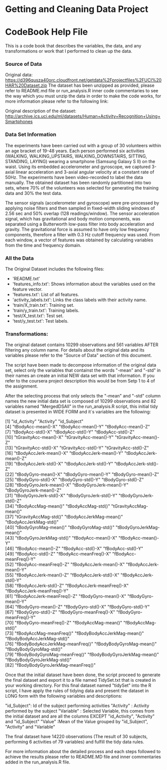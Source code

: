 # Getting and Cleaning Data Project

# CodeBook Help File
This is a code book that describes the variables, the data, and any transformations or work that I performed to clean up the data.

### Source of Data
Original data: https://d396qusza40orc.cloudfront.net/getdata%2Fprojectfiles%2FUCI%20HAR%20Dataset.zip
The dataset has been unzipped as provided, please refer to README.md file or run_analysis.R inner code commentaries to see the way which you must unzip the data in order to make the code works, for more information please refer to the following link:

Original description of the dataset: http://archive.ics.uci.edu/ml/datasets/Human+Activity+Recognition+Using+Smartphones

### Data Set Information

The experiments have been carried out with a group of 30 volunteers within an age bracket of 19-48 years. Each person performed six activities (WALKING, WALKING_UPSTAIRS, WALKING_DOWNSTAIRS, SITTING, STANDING, LAYING) wearing a smartphone (Samsung Galaxy S II) on the waist. Using its embedded accelerometer and gyroscope, we captured 3-axial linear acceleration and 3-axial angular velocity at a constant rate of 50Hz. The experiments have been video-recorded to label the data manually. The obtained dataset has been randomly partitioned into two sets, where 70% of the volunteers was selected for generating the training data and 30% the test data. 

The sensor signals (accelerometer and gyroscope) were pre-processed by applying noise filters and then sampled in fixed-width sliding windows of 2.56 sec and 50% overlap (128 readings/window). The sensor acceleration signal, which has gravitational and body motion components, was separated using a Butterworth low-pass filter into body acceleration and gravity. The gravitational force is assumed to have only low frequency components, therefore a filter with 0.3 Hz cutoff frequency was used. From each window, a vector of features was obtained by calculating variables from the time and frequency domain.

### All the Data
The Original Dataset includes the following files:

* 'README.txt'
* 'features_info.txt': Shows information about the variables used on the feature vector.
* 'features.txt': List of all features.
* 'activity_labels.txt': Links the class labels with their activity name.
* 'train/X_train.txt': Training set.
* 'train/y_train.txt': Training labels.
* 'test/X_test.txt': Test set.
* 'test/y_test.txt': Test labels.

### Transformations:

The original dataset contains 10299 observations and 561 variables AFTER filtering any column name. For details about the original data and its variables please refer to the "Source of Data" section of this document.

The script have been made to decompose information of the original data set, select only the variables that containst the words "-mean" and "-std" in their names an create an initial NEW data set with that information. If you refer to the coursera project description this would be from Setp 1 to 4 of the assignment.

After the selecting process that only selects the "-mean" and "-std" column names the new initial data set is composed of 10299 observations and 82 variables named "MergedDSAll" in the run_analysis.R script, this initial tidy dataset is presented in WIDE FORM and it´s variables are the following:

 [1] "id_Activity"                     "Activity"                        "id_Subject"                     
 [4] "tBodyAcc-mean()-X"               "tBodyAcc-mean()-Y"               "tBodyAcc-mean()-Z"              
 [7] "tBodyAcc-std()-X"                "tBodyAcc-std()-Y"                "tBodyAcc-std()-Z"               
[10] "tGravityAcc-mean()-X"            "tGravityAcc-mean()-Y"            "tGravityAcc-mean()-Z"           
[13] "tGravityAcc-std()-X"             "tGravityAcc-std()-Y"             "tGravityAcc-std()-Z"            
[16] "tBodyAccJerk-mean()-X"           "tBodyAccJerk-mean()-Y"           "tBodyAccJerk-mean()-Z"          
[19] "tBodyAccJerk-std()-X"            "tBodyAccJerk-std()-Y"            "tBodyAccJerk-std()-Z"           
[22] "tBodyGyro-mean()-X"              "tBodyGyro-mean()-Y"              "tBodyGyro-mean()-Z"             
[25] "tBodyGyro-std()-X"               "tBodyGyro-std()-Y"               "tBodyGyro-std()-Z"              
[28] "tBodyGyroJerk-mean()-X"          "tBodyGyroJerk-mean()-Y"          "tBodyGyroJerk-mean()-Z"         
[31] "tBodyGyroJerk-std()-X"           "tBodyGyroJerk-std()-Y"           "tBodyGyroJerk-std()-Z"          
[34] "tBodyAccMag-mean()"              "tBodyAccMag-std()"               "tGravityAccMag-mean()"          
[37] "tGravityAccMag-std()"            "tBodyAccJerkMag-mean()"          "tBodyAccJerkMag-std()"          
[40] "tBodyGyroMag-mean()"             "tBodyGyroMag-std()"              "tBodyGyroJerkMag-mean()"        
[43] "tBodyGyroJerkMag-std()"          "fBodyAcc-mean()-X"               "fBodyAcc-mean()-Y"              
[46] "fBodyAcc-mean()-Z"               "fBodyAcc-std()-X"                "fBodyAcc-std()-Y"               
[49] "fBodyAcc-std()-Z"                "fBodyAcc-meanFreq()-X"           "fBodyAcc-meanFreq()-Y"          
[52] "fBodyAcc-meanFreq()-Z"           "fBodyAccJerk-mean()-X"           "fBodyAccJerk-mean()-Y"          
[55] "fBodyAccJerk-mean()-Z"           "fBodyAccJerk-std()-X"            "fBodyAccJerk-std()-Y"           
[58] "fBodyAccJerk-std()-Z"            "fBodyAccJerk-meanFreq()-X"       "fBodyAccJerk-meanFreq()-Y"      
[61] "fBodyAccJerk-meanFreq()-Z"       "fBodyGyro-mean()-X"              "fBodyGyro-mean()-Y"             
[64] "fBodyGyro-mean()-Z"              "fBodyGyro-std()-X"               "fBodyGyro-std()-Y"              
[67] "fBodyGyro-std()-Z"               "fBodyGyro-meanFreq()-X"          "fBodyGyro-meanFreq()-Y"         
[70] "fBodyGyro-meanFreq()-Z"          "fBodyAccMag-mean()"              "fBodyAccMag-std()"              
[73] "fBodyAccMag-meanFreq()"          "fBodyBodyAccJerkMag-mean()"      "fBodyBodyAccJerkMag-std()"      
[76] "fBodyBodyAccJerkMag-meanFreq()"  "fBodyBodyGyroMag-mean()"         "fBodyBodyGyroMag-std()"         
[79] "fBodyBodyGyroMag-meanFreq()"     "fBodyBodyGyroJerkMag-mean()"     "fBodyBodyGyroJerkMag-std()"     
[82] "fBodyBodyGyroJerkMag-meanFreq()"

Once that the initial dataset have been done, the script proceed to generate the final dataset and export it to a file named TidySet.txt that is created in your working directory. For this final dataset named "tidySet" into the R script, I have apply the rules of tidying data and present the dataset in LONG form with the following variables and descriptions:

"id_Subject": Id of the subject performing activities
"Activity"  : Activity performed by the subject 
"Variable"  : Selected Variable, this comes from the initial dataset and are all the columns EXCEPT "id_Activity", "Activity" and "id_Subject" 
"Value"     :Mean of the Value grouped by "id_Subject", "Activity" and "Variable"

The final dataset have 14220 observations (The result of 30 subjects, performing 6 activities of 79 variables) and fulfill the tidy data rules.

For more information about the detailed process and each steps followed to achieve the results please refer to README.MD file and inner commentaries added in the run_analysis.R file.
